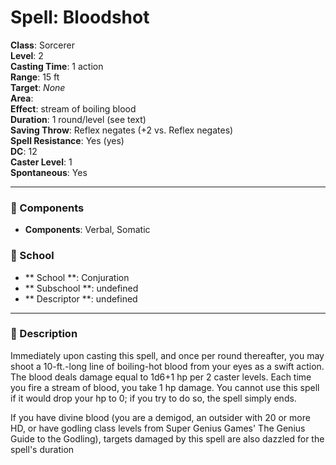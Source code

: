 
# Spell: Bloodshot
**Class**: Sorcerer  
**Level**: 2  
**Casting Time**: 1 action  
**Range**: 15 ft  
**Target**: _None_  
**Area**:   
**Effect**: stream of boiling blood   
**Duration**: 1 round/level (see text)  
**Saving Throw**: Reflex negates (+2 vs. Reflex negates)  
**Spell Resistance**: Yes (yes)  
**DC**: 12  
**Caster Level**: 1  
**Spontaneous**: Yes

---

### 🔮 Components
- **Components**: Verbal, Somatic

### 🏫 School
- ** School **: Conjuration
- ** Subschool **: undefined
- ** Descriptor **: undefined
---

### 📜 Description
Immediately upon casting this spell, and once per round thereafter, you may shoot a 10-ft.-long line of boiling-hot blood from your eyes as a swift action. The blood deals damage equal to 1d6+1 hp per 2 caster levels. Each time you fire a stream of blood, you take 1 hp damage. You cannot use this spell if it would drop your hp to 0; if you try to do so, the spell simply ends.

If you have divine blood (you are a demigod, an outsider with 20 or more HD, or have godling class levels from Super Genius Games' The Genius Guide to the Godling), targets damaged by this spell are also dazzled for the spell's duration
